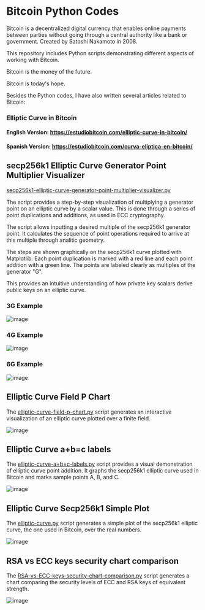 # Bitcoin Python Codes

Bitcoin is a decentralized digital currency that enables online payments between parties without going through a central authority like a bank or government. Created by Satoshi Nakamoto in 2008.

This repository includes Python scripts demonstrating different aspects of working with Bitcoin.

Bitcoin is the money of the future.

Bitcoin is today's hope.


Besides the Python codes, I have also written several articles related to Bitcoin:

### Elliptic Curve in Bitcoin

  #### English Version: https://estudiobitcoin.com/elliptic-curve-in-bitcoin/
  #### Spanish Version: https://estudiobitcoin.com/curva-eliptica-en-bitcoin/

## secp256k1 Elliptic Curve Generator Point Multiplier Visualizer

[secp256k1-elliptic-curve-generator-point-multiplier-visualizer.py](https://github.com/SalvaZaraes/bitcoin/blob/main/secp256k1-elliptic-curve-generator-point-multiplier-visualizer.py) 

The script provides a step-by-step visualization of multiplying a generator point on an elliptic curve by a scalar value. This is done through a series of point duplications and additions, as used in ECC cryptography.

The script allows inputting a desired multiple of the secp256k1 generator point. It calculates the sequence of point operations required to arrive at this multiple through analitic geometry.

The steps are shown graphically on the secp256k1 curve plotted with Matplotlib. Each point duplication is marked with a red line and each point addition with a green line. The points are labeled clearly as multiples of the generator "G".

This provides an intuitive understanding of how private key scalars derive public keys on an elliptic curve.

### 3G Example
![image](https://github.com/SalvaZaraes/bitcoin/assets/153385473/91db238e-e635-4e46-a03c-0a13d5c4d439)
### 4G Example
![image](https://github.com/SalvaZaraes/bitcoin/assets/153385473/5201269b-488a-41f0-b858-c804f610bcf3)
### 6G Example
![image](https://github.com/SalvaZaraes/bitcoin/assets/153385473/a7b11f0e-eb01-4390-921c-7ffa8ff4c7c9)


## Elliptic Curve Field P Chart

The [elliptic-curve-field-p-chart.py](https://github.com/SalvaZaraes/bitcoin/blob/main/elliptic-curve-field-p-chart.py) script generates an interactive visualization of an elliptic curve plotted over a finite field.

![image](https://github.com/SalvaZaraes/bitcoin/assets/153385473/34e31466-7f09-44f6-8c63-b54829261254)


## Elliptic Curve a+b=c labels

The [elliptic-curve-a+b=c-labels.py](https://github.com/SalvaZaraes/bitcoin/blob/main/elliptic-curve-a%2Bb%3Dc-labels.py) script provides a visual demonstration of elliptic curve point addition. It graphs the secp256k1 elliptic curve used in Bitcoin and marks sample points A, B, and C.

![image](https://github.com/SalvaZaraes/bitcoin/assets/153385473/90f5f503-18f6-4c17-be88-5606f375937c)


## Elliptic Curve Secp256k1 Simple Plot

The [elliptic-curve.py](https://github.com/SalvaZaraes/bitcoin/blob/main/elliptic-curve.py) script generates a simple plot of the secp256k1 elliptic curve, the one used in Bitcoin, over the real numbers.

![image](https://github.com/SalvaZaraes/bitcoin/assets/153385473/41781107-10fb-45d7-9855-0f6baf8f97b9)


## RSA vs ECC keys security chart comparison

The [RSA-vs-ECC-keys-security-chart-comparison.py](https://github.com/SalvaZaraes/bitcoin/blob/main/RSA-vs-ECC-keys-security-chart-comparison.py) script generates a chart comparing the security levels of ECC and RSA keys of equivalent strength.

![image](https://github.com/SalvaZaraes/bitcoin/assets/153385473/73c6fc0a-8768-4c1c-bbaa-7d9c7f2a702f)


